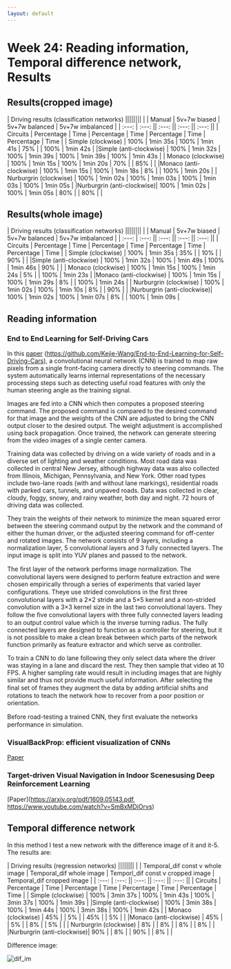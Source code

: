 ```yaml
---
layout: default
---
```

# Week 24: Reading information, Temporal difference network, Results

## Results(cropped image)

|                                                      Driving results (classification networks)                     ||||||||
|                           |        Manual         |      5v+7w biased     |     5v+7w balanced    |    5v+7w imbalanced   | 
|         :---:             |        :---:         ||        :---:         ||        :---:         ||        :---:         ||
|      Circuits             | Percentage |   Time   | Percentage |   Time   | Percentage |   Time   | Percentage |   Time   |
|  Simple (clockwise)       |    100%    | 1min 35s |    100%    | 1min 41s |     75%    |          |    100%    | 1min 42s |
|Simple (anti-clockwise)    |    100%    | 1min 32s |    100%    | 1min 39s |    100%    | 1min 39s |    100%    | 1min 43s |
|  Monaco (clockwise)       |    100%    | 1min 15s |    100%    | 1min 20s |     70%    |          |     85%    |          |
|Monaco (anti-clockwise)    |    100%    | 1min 15s |    100%    | 1min 18s |      8%    |          |    100%    | 1min 20s |
| Nurburgrin (clockwise)    |    100%    | 1min 02s |    100%    | 1min 03s |    100%    | 1min 03s |    100%    | 1min 05s |
|Nurburgrin (anti-clockwise)|    100%    | 1min 02s |    100%    | 1min 05s |     80%    |          |     80%    |          |




## Results(whole image)

|                                                      Driving results (classification networks)                     ||||||||
|                           |        Manual         |      5v+7w biased     |     5v+7w balanced    |    5v+7w imbalanced   | 
|         :---:             |        :---:         ||        :---:         ||        :---:         ||        :---:         ||
|      Circuits             | Percentage |   Time   | Percentage |   Time   | Percentage |   Time   | Percentage |   Time   |
|  Simple (clockwise)       |    100%    | 1min 35s |     35%    |          |     10%    |          |     90%    |          |
|Simple (anti-clockwise)    |    100%    | 1min 32s |    100%    | 1min 49s |    100%    | 1min 46s |     90%    |          |
|  Monaco (clockwise)       |    100%    | 1min 15s |    100%    | 1min 24s |      5%    |          |    100%    | 1min 23s |
|Monaco (anti-clockwise)    |    100%    | 1min 15s |    100%    | 1min 29s |      8%    |          |    100%    | 1min 24s |
| Nurburgrin (clockwise)    |    100%    | 1min 02s |    100%    | 1min 10s |      8%    |          |     90%    |          |
|Nurburgrin (anti-clockwise)|    100%    | 1min 02s |    100%    | 1min 07s |      8%    |          |    100%    | 1min 09s |



## Reading information

### End to End Learning for Self-Driving Cars

In this [paper](https://www.researchgate.net/publication/301648615_End_to_End_Learning_for_Self-Driving_Cars) (https://github.com/Kejie-Wang/End-to-End-Learning-for-Self-Driving-Cars), a convolutional neural network (CNN) is trained to map raw pixels from a single front-facing camera directly to steering commands. The system automatically learns internal representations of the necessary processing steps such as detecting useful road features with only the human steering angle as the training signal.

Images are fed into a CNN which then computes a proposed steering command. The proposed command is compared to the desired command for that image and the weights of the CNN are adjusted to bring the CNN output closer to the desired output. The weight adjustment is accomplished using back propagation. Once trained, the network can generate steering from the video images of a single center camera.

Training data was collected by driving on a wide variety of roads and in a diverse set of lighting and weather conditions. Most road data was collected in central New Jersey, although highway data was also collected from Illinois, Michigan, Pennsylvania, and New York. Other road types include two-lane roads (with and without lane markings), residential roads with parked cars, tunnels, and unpaved roads. Data was collected in clear, cloudy, foggy, snowy, and rainy weather, both day and night. 72 hours of driving data was collected.

They train the weights of their network to minimize the mean squared error between the steering command output by the network and the command of either the human driver, or the adjusted steering command for off-center and rotated images. The network consists of 9 layers, including a normalization layer, 5 convolutional layers and 3 fully connected layers. The input image is split into YUV planes and passed to the network.

The ﬁrst layer of the network performs image normalization. The convolutional layers were designed to perform feature extraction and were chosen empirically through a series of experiments that varied layer conﬁgurations. Theye use strided convolutions in the ﬁrst three convolutional layers with a 2×2 stride and a 5×5 kernel and a non-strided convolution with a 3×3 kernel size in the last two convolutional layers. They follow the ﬁve convolutional layers with three fully connected layers leading to an output control value which is the inverse turning radius. The fully connected layers are designed to function as a controller for steering, but it is not possible to make a clean break between which parts of the network function primarily as feature extractor and which serve as controller.

To train a CNN to do lane following they only select data where the driver was staying in a lane and discard the rest. They then sample that video at 10 FPS. A higher sampling rate would result in including images that are highly similar and thus not provide much useful information. After selecting the ﬁnal set of frames they augment the data by adding artiﬁcial shifts and rotations to teach the network how to recover from a poor position or orientation.

Before road-testing a trained CNN, they ﬁrst evaluate the networks performance in simulation. 


### VisualBackProp: efficient visualization of CNNs

[Paper](https://arxiv.org/pdf/1611.05418.pdf) 


### Target-driven Visual Navigation in Indoor Scenesusing Deep Reinforcement Learning

[Paper](https://arxiv.org/pdf/1609.05143.pdf, https://www.youtube.com/watch?v=SmBxMDiOrvs) 



## Temporal difference network

In this method I test a new network with the difference image of it and it-5. The results are: 


|                                                      Driving results (regression networks)                                                          ||||||||
|                           | Temporal_dif const v whole image | Temporal_dif whole image   | Temporl_dif const v cropped image | Temporal_dif cropped image |
|         :---:             |              :---:              ||           :---:           ||               :---:               ||           :---:          ||
|      Circuits             |    Percentage     |     Time     |    Percentage   |   Time   |      Percentage      |     Time    |   Percentage   |   Time   |
|  Simple (clockwise)       |       100%        |   3min 37s   |       100%      | 1min 43s |          100%        |   3min 37s  |      100%      | 1min 39s |
|Simple (anti-clockwise)    |       100%        |   3min 38s   |       100%      | 1min 44s |          100%        |   3min 38s  |      100%      | 1min 42s |
|  Monaco (clockwise)       |        45%        |              |         5%      |          |          45%         |             |       5%       |          |
|Monaco (anti-clockwise)    |        45%        |              |         5%      |          |           8%         |             |       5%       |          |
| Nurburgrin (clockwise)    |         8%        |              |         8%      |          |           8%         |             |       8%       |          |
|Nurburgrin (anti-clockwise)|        90%        |              |         8%      |          |          90%         |             |       8%       |          |




Difference image: 

![dif_im](https://roboticsurjc-students.github.io/2017-tfm-vanessa-fernandez/images/dif_im.png)


